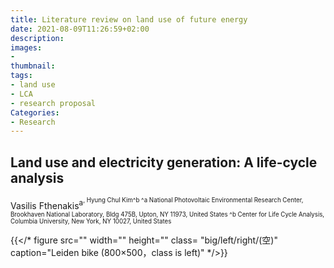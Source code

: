```yaml
---
title: Literature review on land use of future energy
date: 2021-08-09T11:26:59+02:00
description:
images:
-
thumbnail:
tags:
- land use
- LCA
- research proposal
Categories:
- Research
---
```


## Land use and electricity generation: A life-cycle analysis
Vasilis Fthenakis<sup>a<sup>, Hyung Chul Kim^b
^a National Photovoltaic Environmental Research Center, Brookhaven National Laboratory, Bldg 475B, Upton, NY 11973, United States
^b Center for Life Cycle Analysis, Columbia University, New York, NY 10027, United States

{{</* figure src="" width="" height="" class= "big/left/right/(空)" caption="Leiden bike (800×500，class is left)" */>}}
